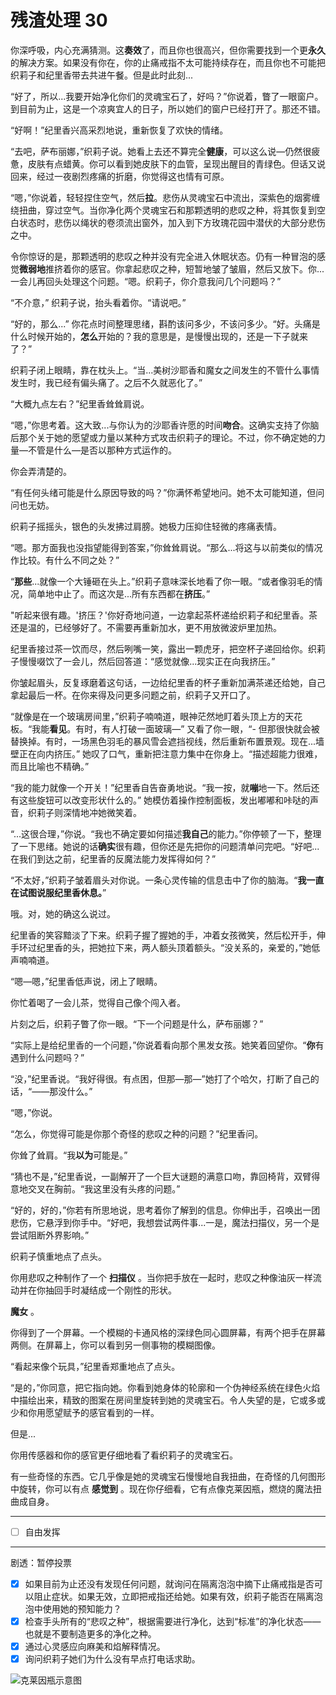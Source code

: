 # 残渣处理 30

你深呼吸，内心充满猜测。这**奏效**了，而且你也很高兴，但你需要找到一个更**永久**的解决方案。如果没有你在，你的止痛戒指不太可能持续存在，而且你也不可能把织莉子和纪里香带去共进午餐。但是此时此刻...

“好了，所以...我要开始净化你们的灵魂宝石了，好吗？”你说着，瞥了一眼窗户。到目前为止，这是一个凉爽宜人的日子，所以她们的窗户已经打开了。那还不错。

“好啊！”纪里香兴高采烈地说，重新恢复了欢快的情绪。

“去吧，萨布丽娜，”织莉子说。她看上去还不算完全**健康**，可以这么说—仍然很疲惫，皮肤有点蜡黄。你可以看到她皮肤下的血管，呈现出醒目的青绿色。但话又说回来，经过一夜剧烈疼痛的折磨，你觉得这也情有可原。

“嗯，”你说着，轻轻捏住空气，然后**拉**。悲伤从灵魂宝石中流出，深紫色的烟雾缠绕扭曲，穿过空气。当你净化两个灵魂宝石和那颗透明的悲叹之种，将其恢复到空白状态时，悲伤以绳状的卷须流出窗外，加入到下方玫瑰花园中潜伏的大部分悲伤之中。

令你惊讶的是，那颗透明的悲叹之种并没有完全进入休眠状态。仍有一种冒泡的感觉**微弱地**推挤着你的感官。你拿起悲叹之种，短暂地皱了皱眉，然后又放下。你... 一会儿再回头处理这个问题。“嗯。织莉子，你介意我问几个问题吗？”

“不介意，” 织莉子说，抬头看着你。“请说吧。”

“好的，那么...” 你花点时间整理思绪，斟酌该问多少，不该问多少。“好。头痛是什么时候开始的，**怎么**开始的？我的意思是，是慢慢出现的，还是一下子就来了？”

织莉子闭上眼睛，靠在枕头上。“当...美树沙耶香和魔女之间发生的不管什么事情发生时，我已经有偏头痛了。之后不久就恶化了。”

“大概九点左右？”纪里香耸耸肩说。

“嗯，”你思考着。这大致...与你认为的沙耶香许愿的时间**吻合**。这确实支持了你脑后那个关于她的愿望或力量以某种方式攻击织莉子的理论。不过，你不确定她的力量—不管是什么—是否以那种方式运作的。

你会弄清楚的。

“有任何头绪可能是什么原因导致的吗？”你满怀希望地问。她不太可能知道，但问问也无妨。

织莉子摇摇头，银色的头发拂过肩膀。她极力压抑住轻微的疼痛表情。

“嗯。那方面我也没指望能得到答案，”你耸耸肩说。“那么...将这与以前类似的情况作比较。有什么不同之处？”

“**那些**...就像一个大锤砸在头上。”织莉子意味深长地看了你一眼。“或者像羽毛的情况，简单地中止了。而这次是...所有东西都在**挤压**。”

"听起来很有趣。'挤压？'你好奇地问道，一边拿起茶杯递给织莉子和纪里香。茶还是温的，已经够好了。不需要再重新加水，更不用放微波炉里加热。

纪里香接过茶一饮而尽，然后咧嘴一笑，露出一颗虎牙，把空杯子递回给你。织莉子慢慢啜饮了一会儿，然后回答道：“感觉就像...现实正在向我挤压。”

你皱起眉头，反复琢磨着这句话，一边给纪里香的杯子重新加满茶递还给她，自己拿起最后一杯。在你来得及问更多问题之前，织莉子又开口了。

“就像是在一个玻璃房间里，”织莉子喃喃道，眼神茫然地盯着头顶上方的天花板。“我能**看见**。有时，有人打破一面玻璃—” 又看了你一眼，“- 但那很快就会被替换掉。有时，一场黑色羽毛的暴风雪会遮挡视线，然后重新布置景观。现在...墙壁正在向内挤压。” 她叹了口气，重新把注意力集中在你身上。“描述超能力很难，而且比喻也不精确。”

“我的能力就像一个开关！”纪里香自告奋勇地说。“我一按，就**嘣**地一下。然后还有这些旋钮可以改变形状什么的。” 她模仿着操作控制面板，发出嘟嘟和咔哒的声音，织莉子则深情地冲她微笑着。

“...这很合理，”你说。“我也不确定要如何描述**我自己**的能力。”你停顿了一下，整理了一下思绪。她说的话**确实**很有趣，但你还是先把你的问题清单问完吧。“好吧...在我们到达之前，纪里香的反魔法能力发挥得如何？”

“不太好，”织莉子皱着眉头对你说。一条心灵传输的信息击中了你的脑海。“**我一直在试图说服纪里香休息。**”

哦。对，她的确这么说过。

纪里香的笑容黯淡了下来。织莉子握了握她的手，冲着女孩微笑，然后松开手，伸手环过纪里香的头，把她拉下来，两人额头顶着额头。“没关系的，亲爱的，”她低声喃喃道。

“嗯—嗯，”纪里香低声说，闭上了眼睛。

你忙着喝了一会儿茶，觉得自己像个闯入者。

片刻之后，织莉子瞥了你一眼。“下一个问题是什么，萨布丽娜？”

“实际上是给纪里香的一个问题，”你说着看向那个黑发女孩。她笑着回望你。“**你**有遇到什么问题吗？”

“没，”纪里香说。“我好得很。有点困，但那—那—”她打了个哈欠，打断了自己的话，“——那没什么。”

“嗯，”你说。

“怎么，你觉得可能是你那个奇怪的悲叹之种的问题？”纪里香问。

你耸了耸肩。“我**以为**可能是。”

“猜也不是，”纪里香说，一副解开了一个巨大谜题的满意口吻，靠回椅背，双臂得意地交叉在胸前。“我这里没有头疼的问题。”

“好的，好的，”你若有所思地说，思考着你了解到的信息。你伸出手，召唤出一团悲伤，它悬浮到你手中。“好吧，我想尝试两件事...一是，魔法扫描仪，另一个是尝试阻断外界影响。”

织莉子慎重地点了点头。

你用悲叹之种制作了一个 **扫描仪** 。当你把手放在一起时，悲叹之种像油灰一样流动并在你抽回手时凝结成一个刚性的形状。

**魔女** 。

你得到了一个屏幕。一个模糊的卡通风格的深绿色同心圆屏幕，有两个把手在屏幕两侧。在屏幕上，你可以看到另一侧事物的模糊图像。

“看起来像个玩具，”纪里香郑重地点了点头。

“是的，”你同意，把它指向她。你看到她身体的轮廓和一个伪神经系统在绿色火焰中描绘出来，精致的图案在房间里旋转到她的灵魂宝石。令人失望的是，它或多或少和你用愿望赋予的感官看到的一样。

但是...

你用传感器和你的感官更仔细地看了看织莉子的灵魂宝石。

有一些奇怪的东西。它几乎像是她的灵魂宝石慢慢地自我扭曲，在奇怪的几何图形中旋转，你可以有点 **感觉到** 。现在你仔细看，它有点像克莱因瓶，燃烧的魔法扭曲成自身。

---

- [ ] 自由发挥

---

剧透：暂停投票

- [x] 如果目前为止还没有发现任何问题，就询问在隔离泡泡中摘下止痛戒指是否可以阻止症状。如果无效，立即把戒指还给她。如果有效，织莉子能否在隔离泡泡中使用她的预知能力？
- [x] 检查手头所有的“悲叹之种”，根据需要进行净化，达到“标准”的净化状态——也就是不要制造更多的净化之种。
- [x] 通过心灵感应向麻美和焰解释情况。
- [x] 询问织莉子她们为什么没有早点打电话求助。

![克莱因瓶示意图](https://i.imgur.com/IIA0P76.gif)
